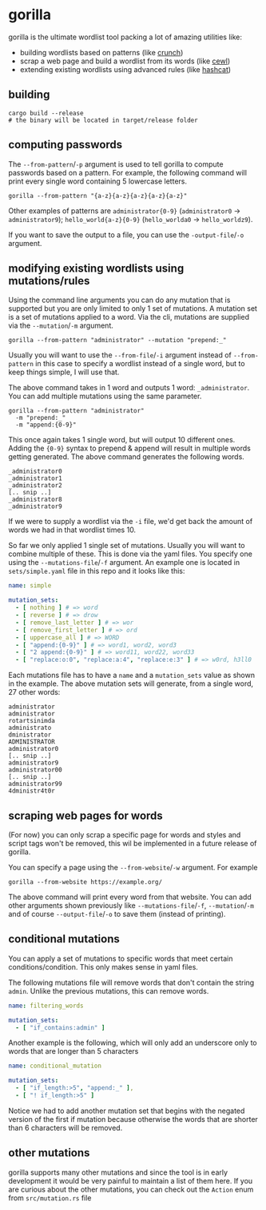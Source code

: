 # gorilla

gorilla is the ultimate wordlist tool packing a lot of amazing utilities like:
- building wordlists based on patterns (like [crunch](https://github.com/jim3ma/crunch))
- scrap a web page and build a wordlist from its words (like [cewl](https://github.com/digininja/CeWL))
- extending existing wordlists using advanced rules (like [hashcat](https://hashcat.net/wiki/doku.php?id=rule_based_attack))

## building

```
cargo build --release
# the binary will be located in target/release folder
```

## computing passwords

The `--from-pattern`/`-p` argument is used to tell gorilla to compute passwords based on a pattern. 
For example, the following command will print every single word containing 5 lowercase letters.

```
gorilla --from-pattern "{a-z}{a-z}{a-z}{a-z}{a-z}"
```

Other examples of patterns are `administrator{0-9}` (`administrator0` -> `administrator9`); `hello_world{a-z}{0-9}` (`hello_worlda0` -> `hello_worldz9`).

If you want to save the output to a file, you can use the `-output-file`/`-o` argument.

## modifying existing wordlists using mutations/rules

Using the command line arguments you can do any mutation that is supported but you are only limited to only 1 set of mutations. A mutation set is a set of mutations applied to a word. Via the cli, mutations are supplied via the `--mutation`/`-m` argument.

```
gorilla --from-pattern "administrator" --mutation "prepend:_"
```

Usually you will want to use the `--from-file`/`-i` argument instead of `--from-pattern` in this case to specify a wordlist instead of a single word, but to keep things simple, I will use that. 

The above command takes in 1 word and outputs 1 word: `_administrator`. You can add multiple mutations using the same parameter.

```
gorilla --from-pattern "administrator" 
  -m "prepend:_" 
  -m "append:{0-9}"
```

This once again takes 1 single word, but will output 10 different ones. Adding the `{0-9}` syntax to prepend & append will result in multiple words getting generated. The above command generates the following words.

```
_administrator0
_administrator1
_administrator2
[.. snip ..]
_administrator8
_administrator9
```

If we were to supply a wordlist via the `-i` file, we'd get back the amount of words we had in that wordlist times 10.

So far we only applied 1 single set of mutations. Usually you will want to combine multiple of these. This is done via the yaml files. You specify one using the `--mutations-file`/`-f` argument. An example one is located in `sets/simple.yaml` file in this repo and it looks like this:

```yaml
name: simple

mutation_sets:
  - [ nothing ] # => word
  - [ reverse ] # => drow
  - [ remove_last_letter ] # => wor
  - [ remove_first_letter ] # => ord
  - [ uppercase_all ] # => WORD
  - [ "append:{0-9}" ] # => word1, word2, word3
  - [ "2 append:{0-9}" ] # => word11, word22, word33
  - [ "replace:o:0", "replace:a:4", "replace:e:3" ] # => w0rd, h3ll0
```

Each mutations file has to have a `name` and a `mutation_sets` value as shown in the example. The above mutation sets will generate, from a single word, 27 other words:

```
administrator
administrator
rotartsinimda
administrato
dministrator
ADMINISTRATOR
administrator0
[.. snip ..]
administrator9
administrator00
[.. snip ..]
administrator99
4dministr4t0r
```

## scraping web pages for words

(For now) you can only scrap a specific page for words and styles and script tags won't be removed, this wil be implemented in a future release of gorilla. 

You can specify a page using the `--from-website`/`-w` argument. For example

```
gorilla --from-website https://example.org/
```

The above command will print every word from that website. You can add other arguments shown previously like `--mutations-file`/`-f`, `--mutation`/`-m` and of course `--output-file`/`-o` to save them (instead of printing).

## conditional mutations

You can apply a set of mutations to specific words that meet certain conditions/condition. This only makes sense in yaml files. 

The following mutations file will remove words that don't contain the string `admin`. Unlike the previous mutations, this can remove words.

```yaml
name: filtering_words

mutation_sets:
  - [ "if_contains:admin" ]
```

Another example is the following, which will only add an underscore only to words that are longer than 5 characters

```yaml
name: conditional_mutation

mutation_sets:
  - [ "if_length:>5", "append:_" ],
  - [ "! if_length:>5" ]
```

Notice we had to add another mutation set that begins with the negated version of the first if mutation because otherwise the words that are shorter than 6 characters will be removed.

## other mutations

gorilla supports many other mutations and since the tool is in early development it would be very painful to maintain a list of them here. If you are curious about the other mutations, you can check out the `Action` enum from `src/mutation.rs` file